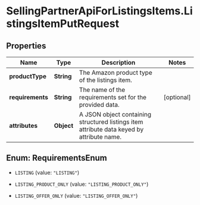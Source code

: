 # SellingPartnerApiForListingsItems.ListingsItemPutRequest

## Properties
Name | Type | Description | Notes
------------ | ------------- | ------------- | -------------
**productType** | **String** | The Amazon product type of the listings item. | 
**requirements** | **String** | The name of the requirements set for the provided data. | [optional] 
**attributes** | **Object** | A JSON object containing structured listings item attribute data keyed by attribute name. | 


<a name="RequirementsEnum"></a>
## Enum: RequirementsEnum


* `LISTING` (value: `"LISTING"`)

* `LISTING_PRODUCT_ONLY` (value: `"LISTING_PRODUCT_ONLY"`)

* `LISTING_OFFER_ONLY` (value: `"LISTING_OFFER_ONLY"`)




